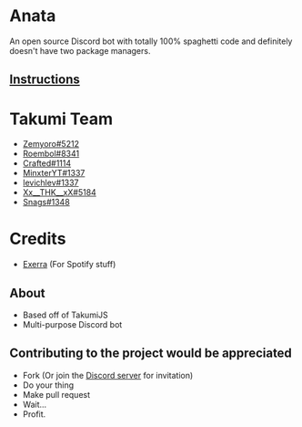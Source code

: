 # Anata
An open source Discord bot with totally 100% spaghetti code and definitely doesn't have two package managers.

## [Instructions](https://github.com/Zemyoro/Anata/wiki/Preparation)


# Takumi Team

* [Zemyoro#5212](https://github.com/Zemyoro)
* [Roembol#8341](https://github.com/roembol2000)
* [Crafted#1114](https://github.com/CraftedVortex)
* [MinxterYT#1337](https://github.com/MinxterYT)
* [levichlev#1337](https://github.com/levichlev)
* [Xx__THK__xX#5184](https://github.com/ducanh2002123)
* [Snags#1348](https://github.com/Sangster-5)

# Credits

* [Exerra](https://github.com/Exerra) (For Spotify stuff)

## About
* Based off of TakumiJS
* Multi-purpose Discord bot

## Contributing to the project would be appreciated
* Fork (Or join the [Discord server](https://discord.gg/MCHbrf3SwS) for invitation)
* Do your thing
* Make pull request
* Wait...
* Profit.
